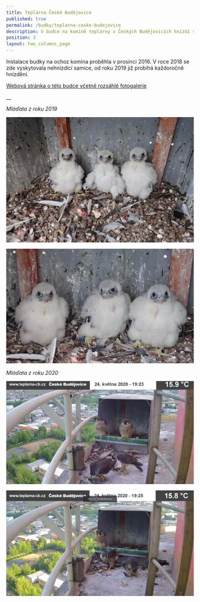 ```yaml
---
title: Teplárna České Budějovice
published: true
permalink: /budky/teplarna-ceske-budejovice
description: V budce na komíně teplárny v Českých Budějovicích hnízdí sokoli od roku 2019.
position: 3
layout: two_columns_page
---
```

Instalace budky na ochoz komína proběhla v prosinci 2016. V roce 2018 se zde vyskytovala nehnízdící samice, od roku 2019 již probíhá každoročně hnízdění. 


[Webová stránka o této budce včetně rozsáhlé fotogalerie](https://www.zevovrato.cz/hnizdo/)

__

_Mláďata z roku 2019_

![](/media/p5100607_620.jpg)

![](/media/p5100619_620.jpg)

_Mláďata z roku 2020_

![](/media/ctyri_juv_po_nekolika_dnech_v_budce_1_620.jpg)

![](/media/ctyri_juv_po_nekolika_dnech_v_budce_620.jpg)
